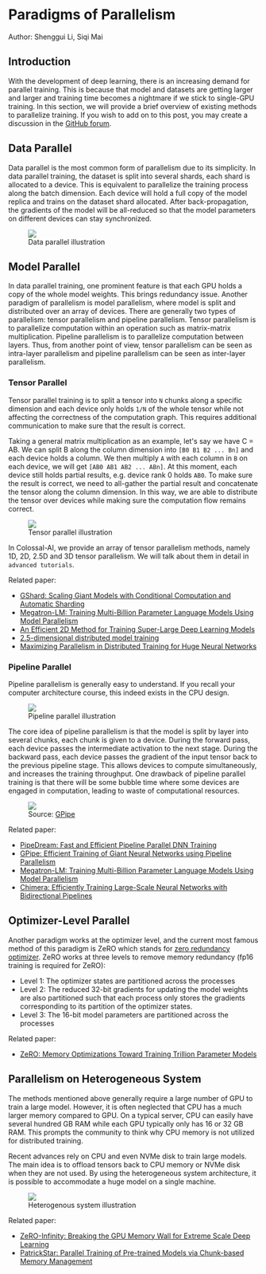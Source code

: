 # Paradigms of Parallelism

Author: Shenggui Li, Siqi Mai

## Introduction

With the development of deep learning, there is an increasing demand for parallel training. This is because that model 
and datasets are getting larger and larger and training time becomes a nightmare if we stick to single-GPU training. In
this section, we will provide a brief overview of existing methods to parallelize training. If you wish to add on to this
post, you may create a discussion in the [GitHub forum](https://github.com/hpcaitech/ColossalAI/discussions).

## Data Parallel

Data parallel is the most common form of parallelism due to its simplicity. In data parallel training, the dataset is split
into several shards, each shard is allocated to a device. This is equivalent to parallelize the training process along the 
batch dimension. Each device will hold a full copy of the model replica and trains on the dataset shard allocated. After
back-propagation, the gradients of the model will be all-reduced so that the model parameters on different devices can stay
synchronized.

<figure style={{textAlign: "center"}}>
<img src="https://s2.loli.net/2022/01/28/WSAensMqjwHdOlR.png"/>
<figcaption>Data parallel illustration</figcaption>
</figure>

## Model Parallel

In data parallel training, one prominent feature is that each GPU holds a copy of the whole model weights. This brings 
redundancy issue. Another paradigm of parallelism is model parallelism, where model is split and distributed over an array
of devices. There are generally two types of parallelism: tensor parallelism and pipeline parallelism. Tensor parallelism is
to parallelize computation within an operation such as matrix-matrix multiplication. Pipeline parallelism is to parallelize
computation between layers. Thus, from another point of view, tensor parallelism can be seen as intra-layer parallelism and 
pipeline parallelism can be seen as inter-layer parallelism.

### Tensor Parallel

Tensor parallel training is to split a tensor into `N` chunks along a specific dimension and each device only holds `1/N`
of the whole tensor while not affecting the correctness of the computation graph. This requires additional communication
to make sure that the result is correct. 

Taking a general matrix multiplication as an example, let's say we have C = AB. We can split B along the column dimension 
into `[B0 B1 B2 ... Bn]` and each device holds a column. We then multiply `A` with each column in `B` on each device, we 
will get `[AB0 AB1 AB2 ... ABn]`. At this moment, each device still holds partial results, e.g. device rank 0 holds `AB0`. 
To make sure the result is correct, we need to all-gather the partial result and concatenate the tensor along the column 
dimension. In this way, we are able to distribute the tensor over devices while making sure the computation flow remains 
correct.

<figure style={{textAlign: "center"}}>
<img src="https://s2.loli.net/2022/01/28/2ZwyPDvXANW4tMG.png"/>
<figcaption>Tensor parallel illustration</figcaption>
</figure>

In Colossal-AI, we provide an array of tensor parallelism methods, namely 1D, 2D, 2.5D and 3D tensor parallelism. We will
talk about them in detail in `advanced tutorials`.


Related paper:
- [GShard: Scaling Giant Models with Conditional Computation and Automatic Sharding](https://arxiv.org/abs/2006.16668)
- [Megatron-LM: Training Multi-Billion Parameter Language Models Using Model Parallelism](https://arxiv.org/abs/1909.08053)
- [An Efficient 2D Method for Training Super-Large Deep Learning Models](https://arxiv.org/abs/2104.05343)
- [2.5-dimensional distributed model training](https://arxiv.org/abs/2105.14500)
- [Maximizing Parallelism in Distributed Training for Huge Neural Networks](https://arxiv.org/abs/2105.14450)

### Pipeline Parallel

Pipeline parallelism is generally easy to understand. If you recall your computer architecture course, this indeed exists
in the CPU design. 

<figure style={{textAlign: "center"}}>
<img src="https://s2.loli.net/2022/01/28/at3eDv7kKBusxbd.png"/>
<figcaption>Pipeline parallel illustration</figcaption>
</figure>

The core idea of pipeline parallelism is that the model is split by layer into several chunks, each chunk is
given to a device. During the forward pass, each device passes the intermediate activation to the next stage. During the backward pass,
each device passes the gradient of the input tensor back to the previous pipeline stage. This allows devices to compute simultaneously,
and increases the training throughput. One drawback of pipeline parallel training is that there will be some bubble time where
some devices are engaged in computation, leading to waste of computational resources.

<figure style={{textAlign: "center"}}>
<img src="https://s2.loli.net/2022/01/28/sDNq51PS3Gxbw7F.png"/>
<figcaption>Source: <a href="https://arxiv.org/abs/1811.06965">GPipe</a></figcaption>
</figure>

Related paper:
- [PipeDream: Fast and Efficient Pipeline Parallel DNN Training](https://arxiv.org/abs/1806.03377)
- [GPipe: Efficient Training of Giant Neural Networks using Pipeline Parallelism](https://arxiv.org/abs/1811.06965)
- [Megatron-LM: Training Multi-Billion Parameter Language Models Using Model Parallelism](https://arxiv.org/abs/1909.08053)
- [Chimera: Efficiently Training Large-Scale Neural Networks with Bidirectional Pipelines](https://arxiv.org/abs/2107.06925)


## Optimizer-Level Parallel

Another paradigm works at the optimizer level, and the current most famous method of this paradigm is ZeRO which stands
for [zero redundancy optimizer](https://arxiv.org/abs/1910.02054). ZeRO works at three levels to remove memory redundancy 
(fp16 training is required for ZeRO):

- Level 1: The optimizer states are partitioned across the processes
- Level 2: The reduced 32-bit gradients for updating the model weights are also partitioned such that each process 
only stores the gradients corresponding to its partition of the optimizer states.
- Level 3: The 16-bit model parameters are partitioned across the processes

Related paper:
- [ZeRO: Memory Optimizations Toward Training Trillion Parameter Models](https://arxiv.org/abs/1910.02054)


## Parallelism on Heterogeneous System

The methods mentioned above generally require a large number of GPU to train a large model. However, it is often neglected 
that CPU has a much larger memory compared to GPU. On a typical server, CPU can easily have several hundred GB RAM while each GPU
typically only has 16 or 32 GB RAM. This prompts the community to think why CPU memory is not utilized for distributed training.

Recent advances rely on CPU and even NVMe disk to train large models. The main idea is to offload tensors back to CPU memory
or NVMe disk when they are not used. By using the heterogeneous system architecture, it is possible to accommodate a huge 
model on a single machine.

<figure style={{textAlign: "center"}}>
<img src="https://s2.loli.net/2022/01/28/qLHD5lk97hXQdbv.png"/>
<figcaption>Heterogenous system illustration</figcaption>
</figure>

Related paper:
- [ZeRO-Infinity: Breaking the GPU Memory Wall for Extreme Scale Deep Learning](https://arxiv.org/abs/2104.07857)
- [PatrickStar: Parallel Training of Pre-trained Models via Chunk-based Memory Management](https://arxiv.org/abs/2108.05818)

